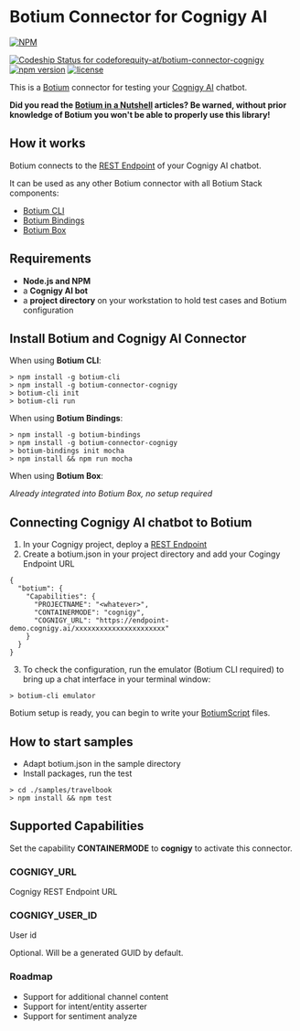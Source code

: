 # Botium Connector for Cognigy AI

[![NPM](https://nodei.co/npm/botium-connector-cognigy.png?downloads=true&downloadRank=true&stars=true)](https://nodei.co/npm/botium-connector-cognigy/)

[![Codeship Status for codeforequity-at/botium-connector-cognigy](https://app.codeship.com/projects/7ebeef20-e9d6-0137-bd39-4a621f4be870/status?branch=master)](https://app.codeship.com/projects/374237)
[![npm version](https://badge.fury.io/js/botium-connector-cognigy.svg)](https://badge.fury.io/js/botium-connector-cognigy)
[![license](https://img.shields.io/github/license/mashape/apistatus.svg)]()


This is a [Botium](https://github.com/codeforequity-at/botium-core) connector for testing your [Cognigy AI](https://cognigy.com/) chatbot.

__Did you read the [Botium in a Nutshell](https://medium.com/@floriantreml/botium-in-a-nutshell-part-1-overview-f8d0ceaf8fb4) articles? Be warned, without prior knowledge of Botium you won't be able to properly use this library!__

## How it works
Botium connects to the [REST Endpoint](https://docs.cognigy.com/v3.0/docs/deploy-a-rest-endpoint) of your Cognigy AI chatbot.

It can be used as any other Botium connector with all Botium Stack components:
* [Botium CLI](https://github.com/codeforequity-at/botium-cli/)
* [Botium Bindings](https://github.com/codeforequity-at/botium-bindings/)
* [Botium Box](https://www.botium.at)

## Requirements
* **Node.js and NPM**
* a **Cognigy AI bot**
* a **project directory** on your workstation to hold test cases and Botium configuration

## Install Botium and Cognigy AI Connector

When using __Botium CLI__:

```
> npm install -g botium-cli
> npm install -g botium-connector-cognigy
> botium-cli init
> botium-cli run
```

When using __Botium Bindings__:

```
> npm install -g botium-bindings
> npm install -g botium-connector-cognigy
> botium-bindings init mocha
> npm install && npm run mocha
```

When using __Botium Box__:

_Already integrated into Botium Box, no setup required_

## Connecting Cognigy AI chatbot to Botium

1. In your Cognigy project, deploy a [REST Endpoint](https://docs.cognigy.com/v3.0/docs/deploy-a-rest-endpoint)
2. Create a botium.json in your project directory and add your Cogingy Endpoint URL

```
{
  "botium": {
    "Capabilities": {
      "PROJECTNAME": "<whatever>",
      "CONTAINERMODE": "cognigy",
      "COGNIGY_URL": "https://endpoint-demo.cognigy.ai/xxxxxxxxxxxxxxxxxxxxxx"
    }
  }
}
```

3. To check the configuration, run the emulator (Botium CLI required) to bring up a chat interface in your terminal window:

```
> botium-cli emulator
```

Botium setup is ready, you can begin to write your [BotiumScript](https://github.com/codeforequity-at/botium-core/wiki/Botium-Scripting) files.

## How to start samples

* Adapt botium.json in the sample directory
* Install packages, run the test

```
> cd ./samples/travelbook
> npm install && npm test
```

## Supported Capabilities

Set the capability __CONTAINERMODE__ to __cognigy__ to activate this connector.

### COGNIGY_URL
Cognigy REST Endpoint URL

### COGNIGY_USER_ID
User id

Optional. Will be a generated GUID by default. 

### Roadmap
* Support for additional channel content
* Support for intent/entity asserter
* Support for sentiment analyze
